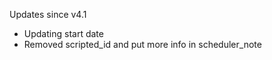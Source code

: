 Updates since v4.1

* Updating start date
* Removed scripted_id and put more info in scheduler_note

